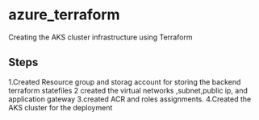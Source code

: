 # azure_terraform
Creating the AKS cluster infrastructure using Terraform
## Steps
1.Created Resource group and storag account for storing the backend terraform statefiles
2 created the virtual networks ,subnet,public ip, and application gateway
3.created ACR and roles assignments.
4.Created the AKS cluster for the deployment


